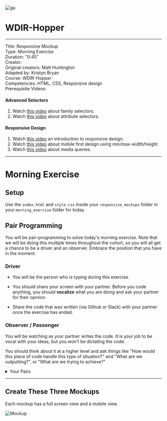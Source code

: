 ![ga](http://mobbook.generalassemb.ly/ga_cog.png)

# WDIR-Hopper

---
Title: Responsive Mockup<br>
Type: Morning Exercise <br>
Duration: "0:45"<br>
Creator:<br>
    Original creators: Matt Huntington<br>
    Adapted by: Kristyn Bryan<br>
    Course: WDIR-Hopper<br>
Competencies: HTML, CSS, Responsive design <br>
Prerequisite Videos:
#### Advanced Selectors
1. Watch [this video](https://www.youtube.com/watch?v=Zudl-fCDSdM&index=14&list=PLdnONIhPScST0Vy4LrIZiYKpFNoxgyH7J) about family selectors.
1. Watch [this video](https://www.youtube.com/watch?v=PuF0drOMN3E&index=15&list=PLdnONIhPScST0Vy4LrIZiYKpFNoxgyH7J) about attribute selectors.

#### Responsive Design
1. Watch [this video](https://www.youtube.com/watch?v=BsuCBmzLf_U&index=21&list=PLdnONIhPScST0Vy4LrIZiYKpFNoxgyH7J) an introduction to responsive design.
1. Watch [this video](https://www.youtube.com/watch?v=iQIj7Lu64M4&index=22&list=PLdnONIhPScST0Vy4LrIZiYKpFNoxgyH7J) about mobile first design using min/max-width/height
1. Watch [this video](https://www.youtube.com/watch?v=GYygtVolViM&index=23&list=PLdnONIhPScST0Vy4LrIZiYKpFNoxgyH7J) about media queries.

---

# Morning Exercise

## Setup

Use the `index.html` and `style.css` inside your `responsive_mockups` folder in your `morning_exercise` folder for today.

## Pair Programming
You will be pair-programming to solve today's morning exercise. Note that we will be doing this multiple times throughout the cohort, so you will all get a chance to be a driver and an observer. Embrace the position that you have in the moment.

### Driver
- You will be the person who is typing during this exercise.

- You should share your screen with your partner. Before you code anything, you should **vocalize** what you are doing and ask your partner for their opinion.

- Share the code that was written (via Github or Slack) with your partner once the exercise has ended.

### Observer / Passenger
You will be watching as your partner writes the code. It is your job to be vocal with your ideas, but you won't be dictating the code.

You should think about it at a higher level and ask things like "How would this piece of code handle this type of situation?" and "What are we outputting?", or "What are we trying to achieve?"

<details><summary>Your Pairs</summary>

<table>
  <th>Driver</th>
  <th>Observer</th>
  <tr>
    <td>Hanna</td>
     <td>Ellen</td>
  </tr>
  <tr>
    <td>Dylan</td>
    <td>Emily</td>
  </tr>
  <tr>
    <td>Charles</td>
    <td>Geraldine</td>
  </tr>
  <tr>
    <td>Adam</td>
    <td>Lenin</td>
  </tr>
  <tr>
    <td>Mark</td>
    <td>Kylan</td>
  </tr>
  <tr>
    <td>Cathleen</td>
    <td>Stanley</td>
  </tr>
  <tr>
    <td>Todd</td>
    <td>Joseph</td>
  </tr>
  <tr>
    <td>Biren</td>
    <td>Jim</td>
  </tr>
  <tr>
    <td>Sheila</td>
    <td>Anthony</td>
  </tr>
  <tr>
    <td>Amanda</td>
    <td>An</td>
  </tr>
  <tr>
    <td>Jerrica</td>
    <td>Chris</td>
  </tr>
  <tr>
    <td>Soniya</td>
    <td>Matthew</td>
  </tr>
</table>

</details>

<hr>

## Create These Three Mockups

Each mockup has a full screen view and a mobile view.

![Mockup](https://i.imgur.com/NZ0moP0.png)
